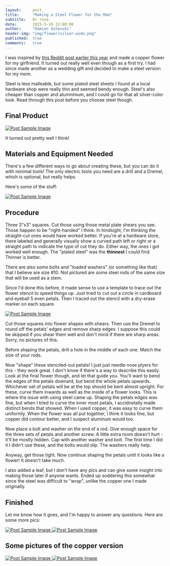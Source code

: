 ```yaml
---
layout:     post
title:      "Making a Steel Flower for the Mom"
subtitle:   Or rose.
date:       2015-5-19 12:00:00
author:     "Damien Sutevski"
header-img: "img/flower/silver-wide.png"
published:  true
comments:   true
---
```


I was inspired by [this Reddit post earlier this year](http://www.reddit.com/r/DIY/comments/2ozwb8/copper_flowers_just_in_time_for_the_holidays/) and made a copper flower for my girlfriend. It turned out really well even though as a first try. I had since made another as a wedding gift and decided to make a steel version for my mom.

Steel is less malleable, but some plated steel sheets I found at a local hardware shop were really thin and seemed bendy enough. Steel's also cheaper than copper and alumnimum, and I could go for that all silver-color look. Read through this post before you choose steel though.

<h2 class="section-heading">Final Product</h2>

<a href="#">
    <img src="{{ site.baseurl }}/img/flower/speaker.jpg" alt="Post Sample Image">
</a>

It turned out pretty well I think!

<h2 class="section-heading">Materials and Equipment Needed</h2>

There's a few different ways to go about creating these, but you can do it with minimal tools! The only electric tools you need are a drill and a Dremel, which is optional, but really helps.

Here's some of the stuff:

<a href="#">
    <img src="{{ site.baseurl }}/img/flower/supplies.jpg" alt="Post Sample Image">
</a>

<h2 class="section-heading">Procedure</h2>

Three 3"x3" squares. Cut those using those metal plate shears you see. Those happen to be "right-handed" I think. In hindsight, I'm thinking the straight-cut ones would have worked better. If you're at a hardware store, there labeled and generally visually show a curved path left or right or a straight path to indicate the type of cut they do. Either way, the ones I got worked well enough. The "plated steel" was the **thinnest** I could find. Thinner is better.

There are also some bolts and "loaded washers" (or something like that) that I believe are size #10. Not pictured are some steel rods of the same size that will be used as a stem.

Since I'd done this before, it made sense to use a template to trace out the flower stencil to speed things up. Just tried to cut out a circle in cardboard and eyeball 5 even petals. Then I traced out the stencil with a dry-erase marker on each square.

<a href="#">
    <img src="{{ site.baseurl }}/img/flower/template.jpg" alt="Post Sample Image">
</a>

Cut those squares into flower shapes with shears. Then use the Dremel to round off the petals' edges and remove sharp edges. I suppose this could be skipped if you shear them well and don't mind if there are sharp areas. Sorry, no pictures of this.

Before shaping the petals, drill a hole in the middle of each one. Match the size of your rods.

Now "shape" these stenciled-out petals! I just just needle nose plyers for this - they work great. I don't know if there's a way to describe this easily. Look at the final flower though, and let that guide you. You'll want to bend the edges of the petals downard, but bend the whole petals upwards. Whichever set of petals will be at the top should be bent almost upright. For these, curve them inwards as well as the inside of a flower looks. This is where the issue with using steel came up. Shaping the petals edges was fine, but when I tried to curve the inner most petals, I accidnetally made distinct bends that showed. When I used copper, it was easy to curve them uniformly. When the flower was all put together, I think it looks fine, but copper did contour better, and I suspect aluminum would too.

Now place a bolt and washer on the end of a rod. Give enough space for the three sets of petals and another screw. A little extra room doesn't hurt - it'll be mostly hidden. Cap with another washer and bolt. The first time I did it I didn't use these, and the bolts would slip. The washers really help.

Anyway, get those tight. Now continue shaping the petals until it looks like a flower! It doesn't take much.

I also added a leaf, but I don't have any pics and can give some insight into making those later if anyone wants. Ended up soddering this somewhat since the steel was difficult to "wrap", unlike the copper one I made originally.

<h2 class="section-heading">Finished</h2>

Let me know how it goes, and I'm happy to answer any questions. Here are some more pics:

<a href="#">
    <img src="{{ site.baseurl }}/img/flower/some-angle.jpg" alt="Post Sample Image">
</a>

<a href="#">
    <img src="{{ site.baseurl }}/img/flower/uppy.jpg" alt="Post Sample Image">
</a>

<h2 class="section-heading">Some pictures of the copper version</h2>

<a href="#">
    <img src="{{ site.baseurl }}/img/flower/older/copper1.jpg" alt="Post Sample Image">
</a>

<a href="#">
    <img src="{{ site.baseurl }}/img/flower/older/copper2.jpg" alt="Post Sample Image">
</a>